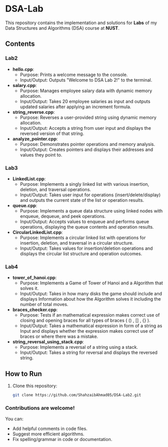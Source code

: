 # DSA-Lab

This repository contains the implementation and solutions for **Labs** of my Data Structures and Algorithms (DSA) course at **NUST**.

## Contents
### Lab2
- **hello.cpp**:
  - Purpose: Prints a welcome message to the console.
  - Input/Output: Outputs "Welcome to DSA Lab 2!" to the terminal.
- **salary.cpp**:
  - Purpose: Manages employee salary data with dynamic memory allocation.
  - Input/Output: Takes 20 employee salaries as input and outputs updated salaries after applying an increment formula.
- **string_reverse.cpp**:
  - Purpose: Reverses a user-provided string using dynamic memory allocation.
  - Input/Output: Accepts a string from user input and displays the reversed version of that string.
- **analyze_pointer.cpp**:
  - Purpose: Demonstrates pointer operations and memory analysis.
  - Input/Output: Creates pointers and displays their addresses and values they point to.
### Lab3
- **LinkedList.cpp**:
  - Purpose: Implements a singly linked list with various insertion, deletion, and traversal operations.
  - Input/Output: Takes user input for operations (insert/delete/display) and outputs the current state of the list or operation results.
- **queue.cpp**:
  - Purpose: Implements a queue data structure using linked nodes with enqueue, dequeue, and peek operations.
  - Input/Output: Accepts values to enqueue and performs queue operations, displaying the queue contents and operation results.
- **CircularLinkedList.cpp**:
  - Purpose: Implements a circular linked list with operations for insertion, deletion, and traversal in a circular structure.
  - Input/Output: Takes values for insertion/deletion operations and displays the circular list structure and operation outcomes.
### Lab4
- **tower_of_hanoi.cpp**:
  - Purpose: Implements a Game of Tower of Hanoi and a Algorithm that solves it.
  - Input/Output: Takes in how many disks the game should include and displays Information about how the Algorithm solves it including the number of total moves.
- **braces_checker.cpp**:
  - Purpose: Tests if an mathematical expression makes correct use of closing and opening braces for all types of braces ( () , [] , {} ).
  - Input/Output: Takes a mathematical expression in form of a string as Input and displays whether the expression makes correct use of braces or where there was a mistake.
- **string_reversal_using_stack.cpp**:
  - Purpose: Implements a reversal of a string using a stack.
  - Input/Output: Takes a string for reversal and displays the reversed string.


## How to Run
1. Clone this repository:
   ```bash
   git clone https://github.com/ShahzaibAhmad05/DSA-Lab2.git

   ```

### Contributions are welcome! 

You can:

- Add helpful comments in code files.
- Suggest more efficient algorithms.
- Fix spelling/grammar in code or documentation.




